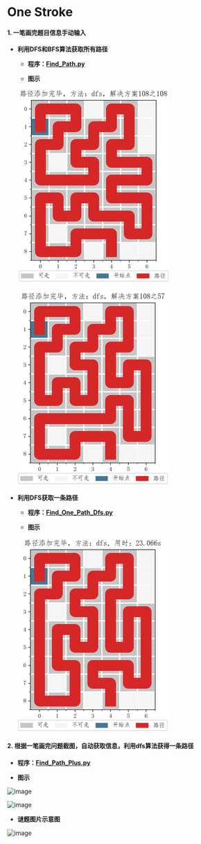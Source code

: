 # One Stroke

#### 1. 一笔画完题目信息手动输入


* **利用DFS和BFS算法获取所有路径**

  + **程序：[Find_Path.py](https://github.com/Anfany/Funny-Math-Problem-by-Python3/blob/master/One_Stroke/Find_Path.py)**
  
  + **图示**
  
  ![image](https://github.com/Anfany/Funny-Math-Problem-by-Python3/blob/master/One_Stroke/108.png)
  
  ![image](https://github.com/Anfany/Funny-Math-Problem-by-Python3/blob/master/One_Stroke/57.png)
  
* **利用DFS获取一条路径**

  + **程序：[Find_One_Path_Dfs.py](https://github.com/Anfany/Funny-Math-Problem-by-Python3/blob/master/One_Stroke/Find_One_Path_Dfs.py)**
  
  + **图示**
  
  ![image](https://github.com/Anfany/Funny-Math-Problem-by-Python3/blob/master/One_Stroke/dfs.png)
  
#### 2. 根据一笔画完问题截图，自动获取信息，利用dfs算法获得一条路径
 
   + **程序：[Find_Path_Plus.py](https://github.com/Anfany/Funny-Math-Problem-by-Python3/blob/master/One_Stroke/Find_Path_Plus.py)**
  
  
   + **图示**
  
  ![image](https://github.com/Anfany/Funny-Math-Problem-by-Python3/blob/master/One_Stroke/shibie.png)
  
  ![image](https://github.com/Anfany/Funny-Math-Problem-by-Python3/blob/master/One_Stroke/lujing.png)
  
   + **谜题图片示意图**
   
   ![image](https://github.com/Anfany/Funny-Math-Problem-by-Python3/blob/master/One_Stroke/timian.png)
